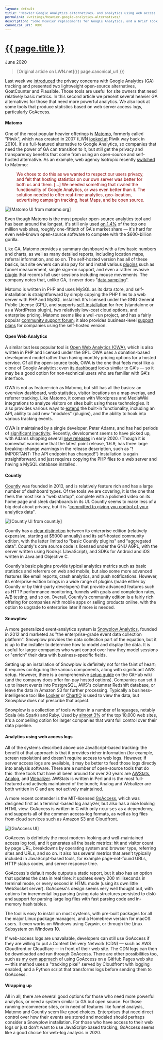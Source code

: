 ```yaml
---
layout: default
title: "Heavier Google Analytics alternatives, and analytics using web access logs"
permalink: /writings/heavier-google-analytics-alternatives/
description: "Some heavier replacements for Google Analytics, and a brief look at log-based analytics tools"
canonical_url: TODO
---
```

<h1><a href="{{ page.permalink }}">{{ page.title }}</a></h1>
<p class="subtitle">June 2020</p>

> [Original article on LWN.net]({{ page.canonical_url }})

<style>
DIV.BigQuote {
    font-style: normal;
    font-weight: normal;
    color: darkred;
    background-color: white;
    margin-left: 1cm;
    margin-right: 1cm;
}
pre {
    font-size: 90%;
    word-spacing: 0;
}
</style>


<p>Last week we <a href="/Articles/822568/">introduced</a> the privacy
concerns with Google Analytics (GA) tracking and presented two lightweight
open-source alternatives, GoatCounter and Plausible. Those tools are useful
for site owners that need relatively basic metrics. In this second article
we present several heavier GA alternatives for those that need more
powerful analytics. We also look at some tools that produce statistics
based on web server access logs, particularly GoAccess.</p>

<h4>Matomo</h4>

<p>One of the most popular heavier offerings is <a
href="https://matomo.org/">Matomo</a>, formerly called "Piwik", which was
created in 2007 (LWN <a href="https://lwn.net/Articles/372594/">looked
at</a> Piwik way back in 2010). It's a full-featured alternative to Google
Analytics, so companies that need the power of GA can transition to it, but
still get the privacy and transparency benefits that come from using an
open-source and self-hosted alternative. As an example, web agency
Isotropic recently <a
href="https://isotropic.co/moving-to-matomo-google-analytics-biggest-competition/">switched</a>
to Matomo:</p>

<div class="BigQuote"> <p>We chose to do this as we wanted to respect our
users privacy, and felt that hosting statistics on our own server was
better for both us and them. [...] We needed something that rivaled the
functionality of Google Analytics, or was even better than it. The solution
needed to offer real-time analytics, geo-location, advertising campaign
tracking, heat Maps, and be open source.</p> </div>

<img class="photo" src="/images/lwn-matomo.png" alt="[Matomo UI from matomo.org]"
title="Matomo UI">

<p>Even though Matomo is the most popular open-source analytics tool and
has been around the longest, it's still only used <a
href="https://trends.builtwith.com/analytics/Matomo">on 1.4%</a> of the top
one million web sites, roughly one-fiftieth of GA's market share &mdash;
it's hard for even well-known open-source software to compete with the
$600-billion gorilla.</p>

<p>Like GA, Matomo provides a summary dashboard with a few basic numbers
and charts, as well as many detailed reports, including location maps,
referral information, and so on. The self-hosted version has all of these
basics, but site owners can also pay for and install various <a
href="https://plugins.matomo.org/">plugins</a> such as funnel measurement,
single sign-on support, and even a rather invasive <a
href="https://plugins.matomo.org/HeatmapSessionRecording">plugin</a> that
records full user sessions including mouse movements. The company notes
that, unlike GA, it never does "<a
href="https://matomo.org/blog/2019/08/what-is-google-analytics-data-sampling-and-whats-so-bad-about-it/">data
sampling</a>".</p>

<p>Matomo is written in PHP and uses MySQL as its data store, and
self-installation is straightforward by simply copying the PHP files to a
web server with PHP and MySQL installed. It's licensed under the GNU
General Public License (GPL), and supports <a
href="https://matomo.org/docs/installation/">self-installation</a> for free
(standalone or as a WordPress plugin), two relatively low-cost cloud
options, and enterprise pricing. Matomo seems like a well-run project, and
has a fairly popular <a href="https://forum.matomo.org/">community support
forum</a>; it also provides business-level <a
href="https://matomo.org/support-plans/">support plans</a> for companies
using the self-hosted version.</p>

<h4>Open Web Analytics</h4>

<p>A similar but less popular tool is <a
href="http://www.openwebanalytics.com/">Open Web Analytics (OWA)</a>, which
is also written in PHP and licensed under the GPL. OWA uses a
donation-based development model rather than having monthly pricing options
for a hosted service. Of all the open-source tools, OWA is the one that
feels most like a clone of Google Analytics; even <a
href="http://demo.openwebanalytics.com/owa/index.php?owa_do=base.reportDashboard&owa_siteId=c9b7d12e322c7c360fb8f7c72ffe4c41">its
dashboard</a> looks similar to GA's &mdash; so it may be a good option for
non-technical users who are familiar with GA's interface.</p>

<p>OWA is not as feature-rich as Matomo, but still has all the basics: an
overview dashboard, web statistics, visitor locations on a map overlay, and
referrer tracking. Like Matomo, it comes with Wordpress and MediaWiki
integrations to analyze visitors on sites built using those
technologies. It also provides various ways to <a
href="https://github.com/Open-Web-Analytics/Open-Web-Analytics/wiki#extending-owa">extend</a>
the built-in functionality, including an API, ability to add new "modules"
(plugins), and the ability to hook into various tracking events.</p>

<p>OWA is maintained by a single developer, Peter Adams, and has had
periods of <a
href="https://www.sanfranciscofogworks.com/posts/leaving-google-analytics-piwik-vs-open-web-analytics">significant
inactivity</a>. Recently, development seems to have picked up, with Adams
shipping several <a
href="https://github.com/Open-Web-Analytics/Open-Web-Analytics/releases">new
releases</a> in early 2020. (Though it is somewhat worrisome that the
latest point release, 1.6.9, has three large breaking-change warnings in
the release description, such as "<span>! IMPORTANT: The API endpoint has
changed!</span>") Installation is again straightforward, and just requires
copying the PHP files to a web server and having a MySQL database
installed.</p>

<h4>Countly</h4>

<p><a href="https://count.ly/">Countly</a> was founded in 2013, and is
relatively feature rich and has a large number of dashboard types. Of the
tools we are covering, it is the one that feels the most like a "web
startup", complete with a polished video on its home page and sleek
dashboards in its UI.  Countly seems to make less of a big deal about
privacy, but it is "<a
href="https://count.ly/your-data-your-rules">committed to giving you
control of your analytics data</a>".</p>

<img class="photo" src="/images/lwn-countly.png" alt="[Countly UI from count.ly]"
title="Countly UI">

<p>Countly has a <a href="https://count.ly/pricing">clear distinction</a>
between its enterprise edition (relatively expensive, starting at $5000
annually) and its self-hosted community edition, with the latter limited to
"basic Countly plugins" and "aggregated data". Countly's core source code
is licensed under the GNU AGPL, with the server written using Node.js
(JavaScript), and SDKs for Android and iOS written in Java and Objective
C.</p>

<p>Countly's basic plugins provide typical analytics metrics such as basic
statistics and referrers on web and mobile, but also some more advanced
features like email reports, crash analytics, and push
notifications. However, its enterprise edition brings in a wide range of
plugins (made either by Countly or by third-party developers) that provide
advanced features such as HTTP performance monitoring, funnels with goals
and completion rates, A/B testing, and so on. Overall, Countly's community
edition is a fairly rich offering for companies with mobile apps or selling
products online, with the option to upgrade to enterprise later if more is
needed.</p>

<h4>Snowplow</h4>

<p>A more generalized event-analytics system is <a
href="https://snowplowanalytics.com/">Snowplow Analytics</a>, founded in
2012 and marketed as "<span>the enterprise-grade event data collection
platform</span>". Snowplow provides the data collection part of the
equation, but it is up to the installer to determine how to model and
display the data. It is useful for larger companies who want control over
how they model sessions or "enrich" their data with business-specific
fields.</p>

<p>Setting up an installation of Snowplow is definitely not for the faint
of heart; it requires configuring the various components, along with
significant AWS setup. However, there is a comprehensive <a
href="https://github.com/snowplow/snowplow/wiki/Setting-up-Snowplow">setup
guide</a> on the GitHub wiki (and the company does offer for-pay hosted
options).  Companies can set it up to insert events into PostgreSQL, AWS's
columnar Redshift database, or leave the data in Amazon S3 for further
processing.  Typically a business-intelligence tool like <a
href="https://looker.com/">Looker</a> or <a
href="https://chartio.com/">ChartIO</a> is used to view the data, but
Snowplow does not prescribe that aspect.</p>

<p>Snowplow is a collection of tools written in a number of languages,
notably Scala (via Spark) and Ruby. Used by <a
href="https://trends.builtwith.com/analytics/Snowplow">almost 3%</a> of the
top 10,000 web sites, it's a compelling option for larger companies that
want full control over their data pipeline.</p>

<h4>Analytics using web access logs</h4>

<p>All of the systems described above use JavaScript-based tracking: the
benefit of that approach is that it provides richer information (for
example, screen resolution) and doesn't require access to web
logs. However, if server access logs are available, it may be better to
feed those logs directly into analysis software. There are a number of
open-source tools that do this: three tools that have all been around for
over 20 years are <a href="https://awstats.sourceforge.io/">AWStats</a>, <a
href="https://analog.readthedocs.io/en/latest/">Analog</a>, and <a
href="http://www.webalizer.org/">Webalizer</a>. AWStats is written in Perl
and is the most full-featured and actively maintained of the bunch; Analog
and Webalizer are both written in C and are not actively maintained.</p>

<p>A more recent contender is the MIT-licensed <a
href="https://goaccess.io/">GoAccess</a>, which was designed first as a
terminal-based log analyzer, but also has a nice looking HTML
view. GoAccess is written in C with only <tt>ncurses</tt> as a dependency,
and supports all of the common access-log formats, as well as log files
from cloud services such as Amazon S3 and Cloudfront.</p>

<img class="photo" src="/images/lwn-goaccess-html.png" alt="[GoAccess UI]"
title="GoAccess UI">

<p>GoAccess is definitely the most modern-looking and well-maintained
access log tool, and it generates all the basic metrics: hit and visitor
count by page URL, breakdowns by operating system and browser type,
referring sites and URLs, and so on. It also has several metrics that
aren't typically included in JavaScript-based tools, for example
page-not-found URLs, HTTP status codes, and server response time.</p>

<p>GoAccess's default mode outputs a static report, but it also has an
option that updates the data in real time: it updates every 200
milliseconds in terminal mode, or every second in HTML mode (using its own
little WebSocket server). GoAccess's design seems very well thought out,
with options for incremental log parsing (using data structures persisted
to disk) and support for parsing large log files with fast parsing code and
in-memory hash tables.</p>

<p>The tool is easy to install on most systems, with pre-built packages for
all the major Linux package managers, and a Homebrew version for macOS
users. It even works on Windows using Cygwin, or through the Linux
Subsystem on Windows 10.</p>

<p>If web-access logs are unavailable, developers can still use GoAccess if
they are willing to put a Content Delivery Network (CDN) &mdash; such as
AWS Cloudfront or Cloudflare &mdash; in front of their web site. The CDN
logs can then be downloaded and run through GoAccess. There are other
possibilities too, such as <a
href="https://benhoyt.com/writings/replacing-google-analytics/">my own
approach</a> of using GoAccess on a GitHub Pages web site &mdash; this
method uses a "tracking pixel" served by Cloudfront with logging enabled,
and a Python script that transforms logs before sending them to
GoAccess.</p>


<h4>Wrapping up</h4>

<p>All in all, there are several good options for those who need more
powerful analytics, or need a system similar to GA but open source. For
those running e-commerce sites, or in need of features like funnel
analysis, Matomo and Countly seem like good choices. Enterprises that need
direct control over how their events are stored and modeled should perhaps
consider a Snowplow installation. For those who have access to their web
logs or just don't want to use JavaScript-based tracking, GoAccess seems
like a good choice for web-log analysis in 2020.</p>
